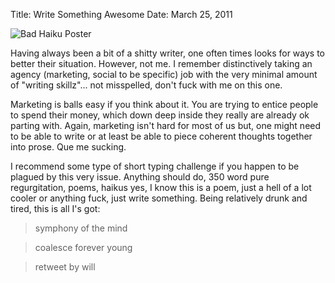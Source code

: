 Title: Write Something Awesome
Date: March 25, 2011

<img src="http://c522735.r35.cf2.rackcdn.com/badHaikuHeader.png" alt="Bad Haiku Poster" />

Having always been a bit of a shitty writer, one often times looks for ways to better their situation. However, not me. I remember distinctively taking an agency (marketing, social to be specific) job with the very minimal amount of "writing skillz"... not misspelled, don't fuck with me on this one.

 Marketing is balls easy if you think about it. You are trying to entice people to spend their money, which down deep inside they really are already ok parting with. Again, marketing isn't hard for most of us but, one might need to be able to write or at least be able to piece coherent thoughts together into prose. Que me sucking.

I recommend some type of short typing challenge if you happen to be plagued by this very issue. Anything should do, 350 word pure regurgitation, poems, haikus yes, I know this is a poem, just a hell of a lot cooler or anything fuck, just write something. Being relatively drunk and tired, this is all I's got:

<blockquote>symphony of the mind</blockquote>
<blockquote>coalesce&nbsp;forever young</blockquote>
<blockquote>retweet by will</blockquote>
